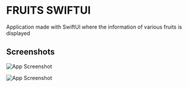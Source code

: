 
# FRUITS SWIFTUI

Application made with SwiftUI where the information of various fruits is displayed

## Screenshots

![App Screenshot](https://user-images.githubusercontent.com/80779429/235477810-1bc2a4cb-8f0d-42d8-bef5-b89ee4700bc2.png)

![App Screenshot](https://user-images.githubusercontent.com/80779429/235477817-9b89af8e-979f-4c7c-9846-8d4fc9e5f172.png)
